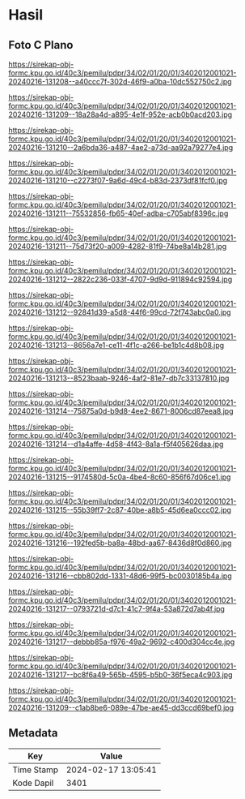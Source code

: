 # Hasil

## Foto C Plano

https://sirekap-obj-formc.kpu.go.id/40c3/pemilu/pdpr/34/02/01/20/01/3402012001021-20240216-131208--a40ccc7f-302d-46f9-a0ba-10dc552750c2.jpg

https://sirekap-obj-formc.kpu.go.id/40c3/pemilu/pdpr/34/02/01/20/01/3402012001021-20240216-131209--18a28a4d-a895-4e1f-952e-acb0b0acd203.jpg

https://sirekap-obj-formc.kpu.go.id/40c3/pemilu/pdpr/34/02/01/20/01/3402012001021-20240216-131210--2a6bda36-a487-4ae2-a73d-aa92a79277e4.jpg

https://sirekap-obj-formc.kpu.go.id/40c3/pemilu/pdpr/34/02/01/20/01/3402012001021-20240216-131210--c2273f07-9a6d-49c4-b83d-2373df81fcf0.jpg

https://sirekap-obj-formc.kpu.go.id/40c3/pemilu/pdpr/34/02/01/20/01/3402012001021-20240216-131211--75532856-fb65-40ef-adba-c705abf8396c.jpg

https://sirekap-obj-formc.kpu.go.id/40c3/pemilu/pdpr/34/02/01/20/01/3402012001021-20240216-131211--75d73f20-a009-4282-81f9-74be8a14b281.jpg

https://sirekap-obj-formc.kpu.go.id/40c3/pemilu/pdpr/34/02/01/20/01/3402012001021-20240216-131212--2822c236-033f-4707-9d9d-911894c92594.jpg

https://sirekap-obj-formc.kpu.go.id/40c3/pemilu/pdpr/34/02/01/20/01/3402012001021-20240216-131212--92841d39-a5d8-44f6-99cd-72f743abc0a0.jpg

https://sirekap-obj-formc.kpu.go.id/40c3/pemilu/pdpr/34/02/01/20/01/3402012001021-20240216-131213--8656a7e1-ce11-4f1c-a266-be1b1c4d8b08.jpg

https://sirekap-obj-formc.kpu.go.id/40c3/pemilu/pdpr/34/02/01/20/01/3402012001021-20240216-131213--8523baab-9246-4af2-81e7-db7c33137810.jpg

https://sirekap-obj-formc.kpu.go.id/40c3/pemilu/pdpr/34/02/01/20/01/3402012001021-20240216-131214--75875a0d-b9d8-4ee2-8671-8006cd87eea8.jpg

https://sirekap-obj-formc.kpu.go.id/40c3/pemilu/pdpr/34/02/01/20/01/3402012001021-20240216-131214--d1a4affe-4d58-4f43-8a1a-f5f405626daa.jpg

https://sirekap-obj-formc.kpu.go.id/40c3/pemilu/pdpr/34/02/01/20/01/3402012001021-20240216-131215--9174580d-5c0a-4be4-8c60-856f67d06ce1.jpg

https://sirekap-obj-formc.kpu.go.id/40c3/pemilu/pdpr/34/02/01/20/01/3402012001021-20240216-131215--55b39ff7-2c87-40be-a8b5-45d6ea0ccc02.jpg

https://sirekap-obj-formc.kpu.go.id/40c3/pemilu/pdpr/34/02/01/20/01/3402012001021-20240216-131216--192fed5b-ba8a-48bd-aa67-8436d8f0d860.jpg

https://sirekap-obj-formc.kpu.go.id/40c3/pemilu/pdpr/34/02/01/20/01/3402012001021-20240216-131216--cbb802dd-1331-48d6-99f5-bc0030185b4a.jpg

https://sirekap-obj-formc.kpu.go.id/40c3/pemilu/pdpr/34/02/01/20/01/3402012001021-20240216-131217--0793721d-d7c1-41c7-9f4a-53a872d7ab4f.jpg

https://sirekap-obj-formc.kpu.go.id/40c3/pemilu/pdpr/34/02/01/20/01/3402012001021-20240216-131217--debbb85a-f976-49a2-9692-c400d304cc4e.jpg

https://sirekap-obj-formc.kpu.go.id/40c3/pemilu/pdpr/34/02/01/20/01/3402012001021-20240216-131217--bc8f6a49-565b-4595-b5b0-36f5eca4c903.jpg

https://sirekap-obj-formc.kpu.go.id/40c3/pemilu/pdpr/34/02/01/20/01/3402012001021-20240216-131209--c1ab8be6-089e-47be-ae45-dd3ccd69bef0.jpg


## Metadata

| Key        | Value               |
| ---------- | ------------------- |
| Time Stamp | 2024-02-17 13:05:41 |
| Kode Dapil | 3401                |



